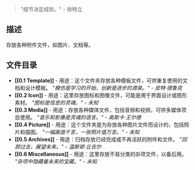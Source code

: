 > "细节决定成败。" - 徐特立
## 描述

存放各种附件文件，如图片、文档等。

## 文件目录

- **[[0.1 Template]]** - 用途：这个文件夹存放各种模板文件，可供重复使用的文档和设计模板。
  *"模仿是学习的开始，创新是进步的源泉。" - 皮特·德鲁克*
- **[[0.2 Icon]]** - 用途：这里存放图标和图像文件，可能是用于界面设计或图形素材。
  *"图标是信息的灵魂。" - 未知*
- **[[0.3 Media]]** - 用途：存放各种媒体文件，包括音频和视频，可供多媒体项目使用。
  *"音乐和影像是灵魂的语言。" - 奥斯卡·王尔德*
- **[[0.4 Picture]]** - 用途：这个文件夹是为存放各种图片文件而设计的，包括照片和插图。
  *"一幅画值千言，一张照片值万言。" - 未知*
- **[[0.5 Archives]]** - 用途：归档存放已经完成或不再活跃的附件和文件。
  *"回顾过去，展望未来。" - 温斯顿·丘吉尔*
- **[[0.6 Miscellaneous]]** - 用途：这里存放不易分类的杂项文件，以备后用。
  *"杂项中隐藏着未来的宝藏。" - 未知*